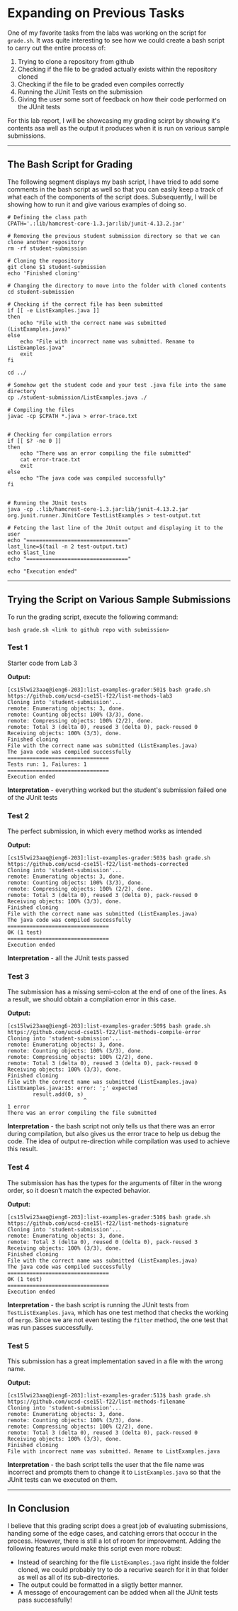 # Expanding on Previous Tasks

One of my favorite tasks from the labs was working on the script for `grade.sh`. It was quite interesting to see how we could create a bash script to carry out the entire process of:
1) Trying to clone a repository from github
2) Checking if the file to be graded actually exists within the repository cloned
3) Checking if the file to be graded even compiles correctly
4) Running the JUnit Tests on the submission
5) Giving the user some sort of feedback on how their code performed on the JUnit tests

For this lab report, I will be showcasing my grading scirpt by showing it's contents asa well as the output it produces when it is run on various sample submissions. 

---

## The Bash Script for Grading

The following segment displays my bash script, I have tried to add some comments in the bash script as well so that you can easily keep a track of what each of the components of the script does. Subsequently, I will be showing how to run it and give various examples of doing so.

```
# Defining the class path
CPATH='.:lib/hamcrest-core-1.3.jar:lib/junit-4.13.2.jar'

# Removing the previous student submission directory so that we can clone another repository
rm -rf student-submission

# Cloning the repository
git clone $1 student-submission
echo 'Finished cloning'

# Changing the directory to move into the folder with cloned contents
cd student-submission

# Checking if the correct file has been submitted
if [[ -e ListExamples.java ]]
then 
    echo "File with the correct name was submitted (ListExamples.java)"
else 
    echo "File with incorrect name was submitted. Rename to ListExamples.java"
    exit
fi

cd ../

# Somehow get the student code and your test .java file into the same directory
cp ./student-submission/ListExamples.java ./

# Compiling the files
javac -cp $CPATH *.java > error-trace.txt


# Checking for compilation errors
if [[ $? -ne 0 ]]
then 
    echo "There was an error compiling the file submitted"
    cat error-trace.txt
    exit
else 
    echo "The java code was compiled successfully"
fi


# Running the JUnit tests
java -cp .:lib/hamcrest-core-1.3.jar:lib/junit-4.13.2.jar org.junit.runner.JUnitCore TestListExamples > test-output.txt

# Fetcing the last line of the JUnit output and displaying it to the user
echo "================================"
last_line=$(tail -n 2 test-output.txt)
echo $last_line
echo "================================"

echo "Execution ended"
```

---

## Trying the Script on Various Sample Submissions

To run the grading script, execute the following command:

```bash grade.sh <link to github repo with submission>```

### Test 1
Starter code from Lab 3

**Output:**
```
[cs15lwi23aaq@ieng6-203]:list-examples-grader:501$ bash grade.sh https://github.com/ucsd-cse15l-f22/list-methods-lab3
Cloning into 'student-submission'...
remote: Enumerating objects: 3, done.
remote: Counting objects: 100% (3/3), done.
remote: Compressing objects: 100% (2/2), done.
remote: Total 3 (delta 0), reused 3 (delta 0), pack-reused 0
Receiving objects: 100% (3/3), done.
Finished cloning
File with the correct name was submitted (ListExamples.java)
The java code was compiled successfully
================================
Tests run: 1, Failures: 1
================================
Execution ended
```
**Interpretation** - everything worked but the student's submission failed one of the JUnit tests

### Test 2
The perfect submission, in which every method works as intended

**Output:**
```
[cs15lwi23aaq@ieng6-203]:list-examples-grader:503$ bash grade.sh https://github.com/ucsd-cse15l-f22/list-methods-corrected
Cloning into 'student-submission'...
remote: Enumerating objects: 3, done.
remote: Counting objects: 100% (3/3), done.
remote: Compressing objects: 100% (2/2), done.
remote: Total 3 (delta 0), reused 3 (delta 0), pack-reused 0
Receiving objects: 100% (3/3), done.
Finished cloning
File with the correct name was submitted (ListExamples.java)
The java code was compiled successfully
================================
OK (1 test)
================================
Execution ended
```
**Interpretation** - all the JUnit tests passed

### Test 3
The submission has a missing semi-colon at the end of one of the lines. As a result, we should obtain a compilation error in this case.

**Output:**
```
[cs15lwi23aaq@ieng6-203]:list-examples-grader:509$ bash grade.sh https://github.com/ucsd-cse15l-f22/list-methods-compile-error
Cloning into 'student-submission'...
remote: Enumerating objects: 3, done.
remote: Counting objects: 100% (3/3), done.
remote: Compressing objects: 100% (2/2), done.
remote: Total 3 (delta 0), reused 3 (delta 0), pack-reused 0
Receiving objects: 100% (3/3), done.
Finished cloning
File with the correct name was submitted (ListExamples.java)
ListExamples.java:15: error: ';' expected
        result.add(0, s)
                        ^
1 error
There was an error compiling the file submitted
```
**Interpretation** - the bash script not only tells us that there was an error during compilation, but also gives us the error trace to help us debug the code. The idea of output re-direction while compilation was used to achieve this result.

### Test 4
The submission has has the types for the arguments of filter in the wrong order, so it doesn’t match the expected behavior.

**Output:**
```
[cs15lwi23aaq@ieng6-203]:list-examples-grader:510$ bash grade.sh https://github.com/ucsd-cse15l-f22/list-methods-signature    
Cloning into 'student-submission'...
remote: Enumerating objects: 3, done.
remote: Total 3 (delta 0), reused 0 (delta 0), pack-reused 3
Receiving objects: 100% (3/3), done.
Finished cloning
File with the correct name was submitted (ListExamples.java)
The java code was compiled successfully
================================
OK (1 test)
================================
Execution ended
```
**Interpretation** - the bash script is running the JUnit tests from `TestListExamples.java`, which has one test method that checks the working of `merge`. Since we are not even testing the `filter` method, the one test that was run passes successfully.

### Test 5
This submission has a great implementation saved in a file with the wrong name.

**Output:**
```
[cs15lwi23aaq@ieng6-203]:list-examples-grader:513$ bash grade.sh https://github.com/ucsd-cse15l-f22/list-methods-filename 
Cloning into 'student-submission'...
remote: Enumerating objects: 3, done.
remote: Counting objects: 100% (3/3), done.
remote: Compressing objects: 100% (2/2), done.
remote: Total 3 (delta 0), reused 3 (delta 0), pack-reused 0
Receiving objects: 100% (3/3), done.
Finished cloning
File with incorrect name was submitted. Rename to ListExamples.java
```
**Interpretation** - the bash script tells the user that the file name was incorrect and prompts them to change it to `ListExamples.java` so that the JUnit tests can we executed on them.

---

## In Conclusion

I believe that this grading script does a great job of evaluating submissions, handing some of the edge cases, and catching errors that occcur in the process. However, there is still a lot of room for improvement. Adding the following features would make this script even more robust:
* Instead of searching for the file `ListExamples.java` right inside the folder cloned, we could probably try to do a recurive search for it in that folder as well as all of its sub-directories.
* The output could be formatted in a sligtly better manner.
* A message of encouragement can be added when all the JUnit tests pass successfully!

